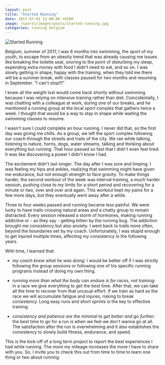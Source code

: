 ```yaml
---
layout: post
title: "Started Running"
date: 2017-07-01 12:00:00 +0200
image: /sports/images/posts/started-running.jpg
categories: running belgium
---
```


![Started Running](/sports/images/posts/started-running.jpg)

Belgium, summer of 2017, I was 6 months into swimming, the sport of my youth, to escape from an obesity trend that was already causing me issues like breaking the toilette seat, snoring to the point of disturbing my sleep, expending extra money with food I didn't need to eat, and so on. I was slowly getting in shape, happy with the training, when they told me there will be a summer break, with classes paused for two months and resuming in September. "I can't stop!!!"

<!-- more -->

I knew all the weight lost would come back shortly without swimming because I was relying on intensive training rather than diet. Coincidentally, I was chatting with a colleague at work, during one of our breaks, and he mentioned a running group at the local sport complex that gathers twice a week. I thought that would be a way to stay in shape while waiting the swimming classes to resume.

I wasn't sure I could complete an hour running. I never did that, so the first day was giving me chills. As a group, we left the sport complex following our coach through the streets and trails of the city. We ran while talking, listening to nature, horns, dogs, water streams, talking and thinking about everything but running. That hour passed so fast that I didn't even feel tired. It was like discovering a power I didn't know I had.

The excitement didn't last longer. The day after I was sore and limping. I was feeling my hips and ankles, realizing that swimming might have given me endurance, but not enough strength to face gravity. To make things harder, the second workout of the week was interval training, a much harder session, pushing close to my limits for a short period and recovering for a minute or two, over and over and again. This workout kept my pains for a few more days, but they eventually went away after a while. 

Three to four weeks passed and running became less painful. We were lucky to have trails crossing natural areas and a chatty group to remain distracted. Every session released a storm of hormones, making running addictive or - as they say - getting bitten by the running bug. The addiction brought me consistency but also anxiety. I went back to trails more often, beyond the boundaries set by my coach. Unfortunately, I was stupid enough to get injured multiple times, affecting my consistency in the following years.

With time, I learned that: 

 - _my coach knew what he was doing_: I would be better off if I was strictly following the group sessions or following one of his specific running programs instead of doing my own thing.

 - _running more than what the body can endure is for races, not training_: in a race we give everything to get the best time. After that, we can take all the time to recover from that unusual effort. If we train as hard as the race we will accumulate fatigue and injures, risking to break consistency. Long easy runs and short sprints is the key to effective training.

 - _consistency and patience are the minimal to get better and go further_: the best time to go for a run is when we feel we don't wanna go at all. The satisfaction after the run is overwhelming and it also establishes the consistency to slowly build fitness, endurance, and speed.

 This is the kick-off of a long term project to report the best experiences I had while running. The more my mileage increases the more I have to share with you. So, I invite you to check this out from time to time to learn one thing or two about running.